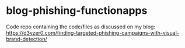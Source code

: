 # blog-phishing-functionapps
Code repo containing the code/files as discussed on my blog: https://d3vzer0.com/finding-targeted-phishing-campaigns-with-visual-brand-detection/

